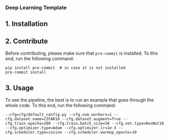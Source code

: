 ### Deep Learning Template

## 1. Installation

## 2. Contribute

Before contributing, please make sure that `pre-commit` is installed. To this end, run the following command:

```
pip install pre-commit  # in case it is not installed
pre-commit install
```

## 3. Usage

To see the pipeline, the best is to run an example that goes through the whole code. To this end, run the following command:

```
--cfg=cfg/default_config.py --cfg.num_workers=1 --cfg.dataset.name=CIFAR10 --cfg.dataset.augment=True --cfg.train.epochs=200 --cfg.train.batch_size=50 --cfg.net.type=ResNet18 --cfg.optimizer.type=Adam --cfg.optimizer.lr=1e-3 --cfg.scheduler.type=cosine --cfg.scheduler.warmup_epochs=10
```
